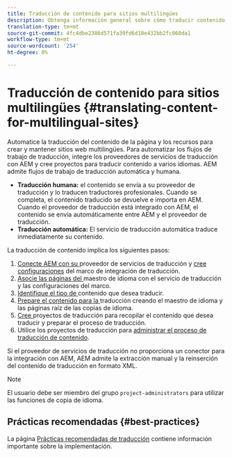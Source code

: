 ```yaml
---
title: Traducción de contenido para sitios multilingües
description: Obtenga información general sobre cómo traducir contenido para sitios multilingües.
translation-type: tm+mt
source-git-commit: 4fc4dbe2386d571fa39fd6d10e432bb2fc060da1
workflow-type: tm+mt
source-wordcount: '254'
ht-degree: 0%

---
```



# Traducción de contenido para sitios multilingües {#translating-content-for-multilingual-sites}

Automatice la traducción del contenido de la página y los recursos para crear y mantener sitios web multilingües. Para automatizar los flujos de trabajo de traducción, integre los proveedores de servicios de traducción con AEM y cree proyectos para traducir contenido a varios idiomas. AEM admite flujos de trabajo de traducción automática y humana.

* **Traducción humana:** el contenido se envía a su proveedor de traducción y lo traducen traductores profesionales. Cuando se completa, el contenido traducido se devuelve e importa en AEM. Cuando el proveedor de traducción está integrado con AEM, el contenido se envía automáticamente entre AEM y el proveedor de traducción.
* **Traducción automática:** El servicio de traducción automática traduce inmediatamente su contenido.

La traducción de contenido implica los siguientes pasos:

1. [Conecte AEM con su ](integration-framework.md#connecting-to-a-translation-service-provider) proveedor de servicios de traducción y  [cree configuraciones](integration-framework.md) del marco de integración de traducción.
1. [Asocie las páginas del ](integration-framework.md#configuring-pages-for-translation) maestro de idioma con el servicio de traducción y las configuraciones del marco.
1. [Identifique el tipo de ](rules.md) contenido que desea traducir.
1. [Prepare el contenido para la ](preparation.md) traducción creando el maestro de idioma y las páginas raíz de las copias de idioma.
1. [Cree ](managing-projects.md) proyectos de traducción para recopilar el contenido que desea traducir y preparar el proceso de traducción.
1. Utilice los proyectos de traducción para [administrar el proceso de traducción de contenido](managing-projects.md).

Si el proveedor de servicios de traducción no proporciona un conector para la integración con AEM, AEM admite la extracción manual y la reinserción del contenido de traducción en formato XML.

>[!NOTE]
>
>El usuario debe ser miembro del grupo `project-administrators` para utilizar las funciones de copia de idioma.

## Prácticas recomendadas   {#best-practices}

La página [Prácticas recomendadas de traducción](best-practices.md) contiene información importante sobre la implementación.
